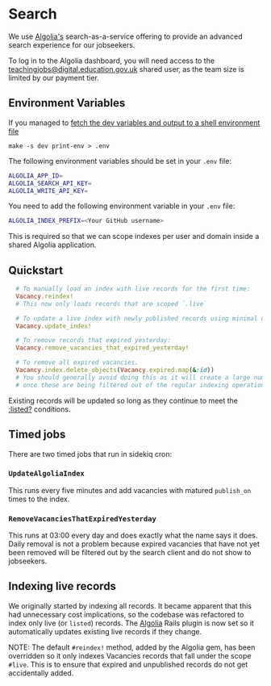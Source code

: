 # Search

We use [Algolia's](https://algolia.com) search-as-a-service offering to provide an advanced search experience for our jobseekers.

To log in to the Algolia dashboard, you will need access to the teachingjobs@digital.education.gov.uk shared user, as the team size is limited by our payment tier.

## Environment Variables

If you managed to [fetch the dev variables and output to a shell environment file](https://github.com/DFE-Digital/teacher-vacancy-service#environment-variables)

```
make -s dev print-env > .env
```

The following environment variables should be set in your `.env` file:

```bash
ALGOLIA_APP_ID=
ALGOLIA_SEARCH_API_KEY=
ALGOLIA_WRITE_API_KEY=
```

You need to add the following environment variable in your `.env` file:

```bash
ALGOLIA_INDEX_PREFIX=<Your GitHub username>
```

This is required so that we can scope indexes per user and domain inside a shared Algolia application.

## Quickstart

```ruby
  # To manually load an index with live records for the first time:
  Vacancy.reindex!
  # This now only loads records that are scoped `.live`

  # To update a live index with newly published records using minimal operations:
  Vacancy.update_index!

  # To remove records that expired yesterday:
  Vacancy.remove_vacancies_that_expired_yesterday!

  # To remove all expired vacancies.
  Vacancy.index.delete_objects(Vacancy.expired.map(&:id))
  # You should generally avoid doing this as it will create a large number of unnecessary operations
  # once these are being filtered out of the regular indexing operations.
```

Existing records will be updated so long as they continue to meet the [:listed?](app/models/vacancy.rb#280) conditions.

## Timed jobs

There are two timed jobs that run in sidekiq cron:

### `UpdateAlgoliaIndex`

This runs every five minutes and add vacancies with matured `publish_on` times to the index.

### `RemoveVacanciesThatExpiredYesterday`

This runs at 03:00 every day and does exactly what the name says it does. Daily removal is not a problem because expired vacancies that have not yet been removed will be filtered out by the search client and do not show to jobseekers.

## Indexing live records

We originally started by indexing all records. It became apparent that this had unnecessary cost implications, so the
codebase was refactored to index only live (or `listed`) records. The [Algolia](https://algoliac.om) Rails plugin is
now set so it automatically updates existing live records if they change.

NOTE: The default `#reindex!` method, added by the Algolia gem, has been overridden so it only indexes Vacancies records
that fall under the scope `#live`. This is to ensure that expired and unpublished records do not get accidentally added.
